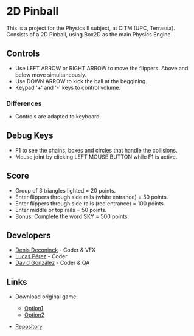 # 2D Pinball
This is a project for the Physics II subject, at CITM (UPC, Terrassa).
Consists of a 2D Pinball, using Box2D as the main Physics Engine.

## Controls
- Use LEFT ARROW or RIGHT ARROW to move the flippers. Above and below move simultaneously.
- Use DOWN ARROW to kick the ball at the beggining.
- Keypad '+' and '-' keys to control volume.

### Differences
- Controls are adapted to keyboard.

## Debug Keys
- F1 to see the chains, boxes and circles that handle the collisions.
- Mouse joint by clicking LEFT MOUSE BUTTON while F1 is active.

## Score
- Group of 3 triangles lighted = 20 points.
- Enter flippers through side rails (white entrance) = 50 points.
- Enter flippers through side rails (red entrance) = 100 points.
- Enter middle or top rails = 50 points.
- Bonus: Complete the word SKY = 500 points.

## Developers
- [Denis Deconinck](https://github.com/Denisdrk6) - Coder & VFX
- [Lucas Pérez](https://github.com/LucasPG14) - Coder
- [David González](https://github.com/MagiX7) - Coder & QA

## Links
- Download original game:
	- [Option1](http://dedomil.net/games/3118/screen/2)
	- [Option2](https://ru.phoneky.com/games/?id=j0j136322)

- [Repository](https://github.com/LucasPG14/Pinball)
